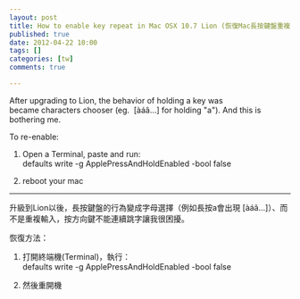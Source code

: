 ```yaml
---
layout: post
title: How to enable key repeat in Mac OSX 10.7 Lion (恢復Mac長按鍵盤重複輸入)
published: true
date: 2012-04-22 10:00
tags: []
categories: [tw]
comments: true

---
```



After upgrading to Lion, the behavior of holding a key was became characters chooser (eg.  [àáâ...] for holding "a"). And this is bothering me.  
  
To re-enable:  
  
1. Open a Terminal, paste and run:  
defaults write -g ApplePressAndHoldEnabled -bool false  
  
2. reboot your mac  
  
- - - - -  
  
  
升級到Lion以後，長按鍵盤的行為變成字母選擇（例如長按a會出現 [àáâ...]）、而不是重複輸入，按方向鍵不能連續跳字讓我很困擾。  
  
恢復方法：  
  
1. 打開終端機(Terminal)，執行：  
defaults write -g ApplePressAndHoldEnabled -bool false  
  
2. 然後重開機  



